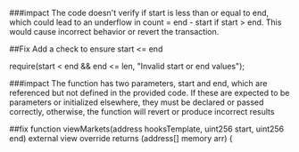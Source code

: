 ###impact
The code doesn't verify if start is less than or equal to end, which could lead to an underflow in count = end - start if start > end. This would cause incorrect behavior or revert the transaction.

##Fix Add a check to ensure start <= end

require(start < end && end <= len, "Invalid start or end values");



###impact The function has two parameters, start and end, which are referenced but not defined in the provided code. If these are expected to be parameters or initialized elsewhere, they must be declared or passed correctly, otherwise, the function will revert or produce incorrect results

##fix 
function viewMarkets(address hooksTemplate, uint256 start, uint256 end) 
   external view override returns (address[] memory arr) {

